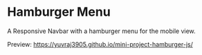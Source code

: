 # Hamburger Menu

A Responsive Navbar with a hamburger menu for the mobile view.

Preview: https://yuvraj3905.github.io/mini-project-hamburger-js/
